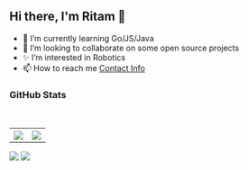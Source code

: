 ## Hi there, I'm Ritam 👋

<!-- - 👀 I’m interested in Cyber Security -->
- 🌱 I’m currently learning Go/JS/Java
- 👀 I’m looking to collaborate on some open source projects
- ✨ I’m interested in Robotics
- 📫 How to reach me [Contact Info](https://ritamjana.github.io/)


### GitHub Stats
<br />
  <table>
    <tr>
        <th><img src="https://github-readme-stats.vercel.app/api?username=ritam2358&show_icons=true&hide_border=true&border_radius=0&count_private=true&theme=vue-dark" /></th>
        <th><img src="https://github-readme-stats.vercel.app/api/top-langs/?username=ritam2358&layout=compact&langs_count=100&hide_border=true&border_radius=0&card_width=450&theme=vue-dark" /></th>
    </tr>
   </table>

![](https://hit.yhype.me/github/profile?user_id=25745900)
![](https://komarev.com/ghpvc/?username=1-Harshit&style=flat-square)

